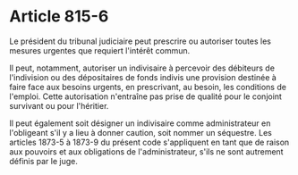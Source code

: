 # Article 815-6

Le président du tribunal judiciaire peut prescrire ou autoriser toutes les mesures urgentes que requiert l'intérêt commun.

Il peut, notamment, autoriser un indivisaire à percevoir des débiteurs de l'indivision ou des dépositaires de fonds indivis une provision destinée à faire face aux besoins urgents, en prescrivant, au besoin, les conditions de l'emploi. Cette autorisation n'entraîne pas prise de qualité pour le conjoint survivant ou pour l'héritier.

Il peut également soit désigner un indivisaire comme administrateur en l'obligeant s'il y a lieu à donner caution, soit nommer un séquestre. Les articles 1873-5 à 1873-9 du présent code s'appliquent en tant que de raison aux pouvoirs et aux obligations de l'administrateur, s'ils ne sont autrement définis par le juge.
